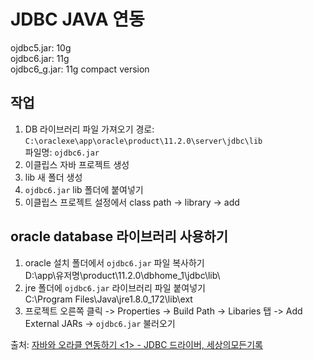 # JDBC JAVA 연동
ojdbc5.jar: 10g  
ojdbc6.jar: 11g  
ojdbc6_g.jar: 11g compact version  

## 작업
1. DB 라이브러리 파일 가져오기
경로: `C:\oraclexe\app\oracle\product\11.2.0\server\jdbc\lib`  
파일명: `ojdbc6.jar`  
2. 이클립스 자바 프로젝트 생성
3. lib 새 폴더 생성
4. `ojdbc6.jar` lib 폴더에 붙여넣기
5. 이클립스 프로젝트 설정에서 class path -> library -> add 


## oracle database 라이브러리 사용하기
1. oracle 설치 폴더에서 `ojdbc6.jar` 파일 복사하기  
	D:\app\유저명\product\11.2.0\dbhome_1\jdbc\lib\
2. jre 폴더에 `ojdbc6.jar` 라이브러리 파일 붙여넣기  
	C:\Program Files\Java\jre1.8.0_172\lib\ext
3. 프로젝트 오른쪽 클릭 -> Properties -> Build Path -> Libaries 탭 -> Add External JARs
-> `ojdbc6.jar` 불러오기  
  
출처: [자바와 오라클 연동하기 <1> - JDBC 드라이버, 세상의모든기록](http://all-record.tistory.com/69)
